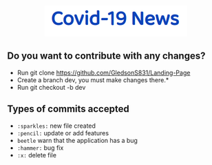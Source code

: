 <p align="center">
  <img src="https://github.com/GledsonS831/Covid-19-news/blob/master/frontend/src/assets/covid-19-news.png?raw=true"/>
 </p>

## Do you want to contribute with any changes?
  - Run git clone https://github.com/GledsonS831/Landing-Page
  - Create a branch dev, you must make changes there.*
  - Run git checkout -b dev
## Types of commits accepted
 
 - `:sparkles:` new file created
 - `:pencil:` update or add features
 - `beetle` warn that the application has a bug
 - `:hammer:` bug fix
 - `:x:` delete file
